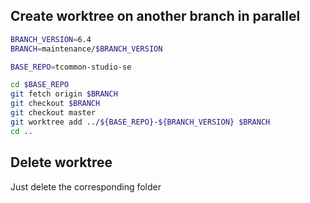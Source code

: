 ## Create worktree on another branch in parallel
```bash
BRANCH_VERSION=6.4
BRANCH=maintenance/$BRANCH_VERSION

BASE_REPO=tcommon-studio-se

cd $BASE_REPO
git fetch origin $BRANCH
git checkout $BRANCH
git checkout master
git worktree add ../${BASE_REPO}-${BRANCH_VERSION} $BRANCH
cd ..
```

## Delete worktree
Just delete the corresponding folder
